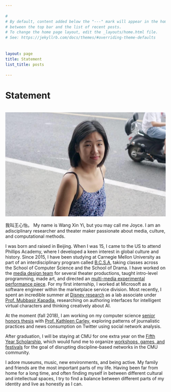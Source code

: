 ```yaml
---

#
# By default, content added below the "---" mark will appear in the home page
# between the top bar and the list of recent posts.
# To change the home page layout, edit the _layouts/home.html file.
# See: https://jekyllrb.com/docs/themes/#overriding-theme-defaults


layout: page
title: Statement
list_title: posts

---
```


# Statement

<br>

<img src="/assets/headshot.png" class="img-headshot" alt="">

我叫王心怡。 My name is Wang Xin Yi, but you may call me Joyce. I am an adisciplinary researcher and theater maker passionate about media, culture, and computational methods. 

I was born and raised in Beijing. When I was 15, I came to the US to attend Phillips Academy, where I developed a keen interest in global culture and history. Since 2015, I have been studying at Carnegie Mellon University as part of an interdisciplinary program called [B.C.S.A](http://www.flong.com/blog/2017/the-rigor-of-cmus-bcsa-degree/), taking classes across the School of Computer Science and the School of Drama. I have worked on the [media design team](/theater/2017/11/05/Sock.html) for several theater productions, taught intro-level programming, made art, and  directed an [multi-media experimental performance piece](/theater/2017/12/10/Translations.html). For my first internship, I worked at Microsoft as a software engineer within the marketplace service division. Most recently, I spent an incredible summer at [Disney research](https://www.disneyresearch.com/) as a lab associate under [Prof. Mubbasir Kapadia](https://www.cs.rutgers.edu/~mk1353/), researching on authoring interfaces for intelligent virtual characters and thinking creatively about AI.

At the moment (fall 2018), I am working on my computer science [senior honors thesis](https://github.com/joyceeexinyiwang/SocietalComputing) with [Prof. Kathleen Carley](http://www.casos.cs.cmu.edu/bios/carley/carley.html), exploring patterns of journalistic practices and news consumption on Twitter using social network analysis.

After graduation, I will be staying at CMU for one extra year on the [Fifth Year Scholarship](https://www.cmu.edu/student-affairs/dean/fifth/index.html), which would fund me to organize [workshops, games, and festivals](https://github.com/joyceeexinyiwang/FYS) for the goal of disrupting discipline-based networks in the CMU community.

I adore museums, music, new environments, and being active. My family and friends are the most important parts of my life. Having been far from home for a long time, and often finding myself in between different cultural and intellectual spaces, I try to find a balance between different parts of my identity and live as honestly as I can.

